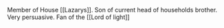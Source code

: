 Member of House [[Lazarys]]. Son of current head of households brother. Very persuasive. Fan of the [[Lord of light]]